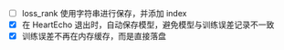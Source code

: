 - [ ] loss_rank 使用字符串进行保存，并添加 index
- [x] 在 HeartEcho 退出时，自动保存模型，避免模型与训练误差记录不一致
- [x] 训练误差不再在内存缓存，而是直接落盘
